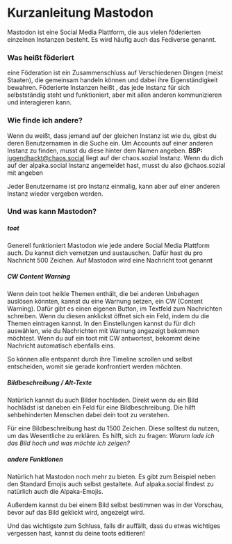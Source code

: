 Kurzanleitung Mastodon
===
Mastodon ist eine Social Media Plattform, die aus vielen föderierten einzelnen Instanzen besteht. Es wird häufig auch das Fediverse genannt.

### Was heißt föderiert
eine Föderation ist ein Zusammenschluss auf Verschiedenen Dingen (meist Staaten), die gemeinsam handeln können und dabei ihre Eigenständigkeit bewahren.
Föderierte Instanzen heißt , das jede Instanz für sich selbstständig steht und funktioniert, aber mit allen anderen kommunizieren und interagieren kann.

### Wie finde ich andere?
Wenn du weißt, dass jemand auf der gleichen Instanz ist wie du, gibst du deren Benutzernamen in die Suche ein. Um Accounts auf einer anderen Instanz zu finden, musst du diese hinter dem Namen angeben.
**BSP:** jugendhackt@chaos.social liegt auf der chaos.sozial Instanz.
Wenn du dich auf der alpaka.social Instanz angemeldet hast, musst du also @chaos.sozial mit angeben

Jeder Benutzername ist pro Instanz einmalig, kann aber auf einer anderen Instanz wieder vergeben werden.

### Und was kann Mastodon?

##### toot
Generell funktioniert Mastodon wie jede andere Social Media Plattform auch. Du kannst dich vernetzen und austauschen.
Dafür hast du pro Nachricht 500 Zeichen. Auf Mastodon wird eine Nachricht toot genannt

##### CW Content Warning
Wenn dein toot heikle Themen enthält, die bei anderen Unbehagen auslösen könnten, kannst du eine Warnung setzen, ein CW (Content Warning).  Dafür gibt es einen eigenen Button, im Textfeld zum Nachrichten schreiben. Wenn du diesen anklickst öffnet sich ein Feld, indem du die Themen eintragen kannst.
In den Einstellungen kannst du für dich auswählen, wie du Nachrichten mit Warnung angezeigt bekommen möchtest.
Wenn du auf ein toot mit CW antwortest, bekommt deine Nachricht automatisch ebenfalls eins.

So können alle entspannt durch ihre Timeline scrollen und selbst entscheiden, womit sie gerade konfrontiert werden möchten.

##### Bildbeschreibung / Alt-Texte
Natürlich kannst du auch Bilder hochladen. Direkt wenn du ein Bild hochlädst ist daneben ein Feld für eine Bildbeschreibung. Die hilft sehbehinderten Menschen dabei dein toot zu verstehen.

Für eine Bildbeschreibung hast du 1500 Zeichen. Diese solltest du nutzen, um das Wesentliche zu erklären. Es hilft, sich zu fragen: *Warum lade ich das Bild hoch und was möchte ich zeigen?*


##### andere Funktionen

Natürlich hat Mastodon noch mehr zu bieten. Es gibt zum Beispiel neben den Standard Emojis auch selbst gestaltete. Auf alpaka.social findest zu natürlich auch die Alpaka-Emojis. 

Außerdem kannst du bei einem Bild selbst bestimmen was in der Vorschau, bevor auf das Bild geklickt wird, angezeigt wird. 

Und das wichtigste zum Schluss, falls dir auffällt, dass du etwas wichtiges vergessen hast, kannst du deine toots editieren!

